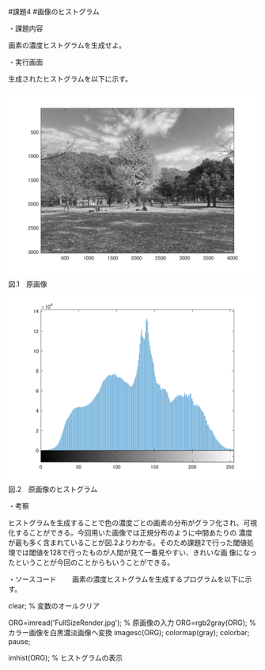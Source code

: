 #課題4
#画像のヒストグラム

・課題内容

画素の濃度ヒストグラムを生成せよ。


・実行画面

生成されたヒストグラムを以下に示す。


![原画像](https://github.com/kosugemasaki/gazousyorikougaku/blob/master/%E8%AA%B2%E9%A1%8C2/%E8%AA%B2%E9%A1%8C2/kadai2-1.png?raw=true)
図.1　原画像

![原画像](https://github.com/kosugemasaki/gazousyorikougaku/blob/master/%E8%AA%B2%E9%A1%8C4/kadai4-1.png?raw=true)
図.2　原画像のヒストグラム


・考察

ヒストグラムを生成することで色の濃度ごとの画素の分布がグラフ化され、可視化することができる。今回用いた画像では正規分布のように中間あたりの
濃度が最も多く含まれていることが図.2よりわかる。そのため課題2で行った閾値処理では閾値を128で行ったものが人間が見て一番見やすい、きれいな画
像になったということが今回のことからもいうことができる。


・ソースコード　
　画素の濃度ヒストグラムを生成するプログラムを以下に示す。
 
 
 clear; % 変数のオールクリア

ORG=imread('FullSizeRender.jpg'); % 原画像の入力
ORG=rgb2gray(ORG); % カラー画像を白黒濃淡画像へ変換
imagesc(ORG); colormap(gray); colorbar;
pause;

imhist(ORG); % ヒストグラムの表示
